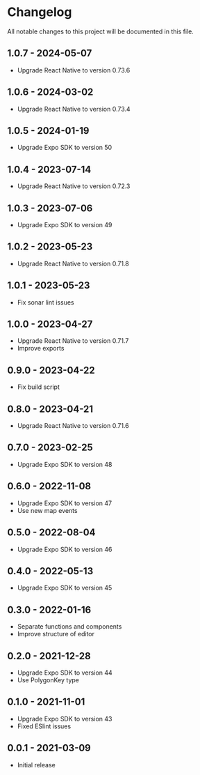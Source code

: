 # Changelog

All notable changes to this project will be documented in this file.

## 1.0.7 - 2024-05-07

* Upgrade React Native to version 0.73.6

## 1.0.6 - 2024-03-02

* Upgrade React Native to version 0.73.4

## 1.0.5 - 2024-01-19

* Upgrade Expo SDK to version 50

## 1.0.4 - 2023-07-14

* Upgrade React Native to version 0.72.3

## 1.0.3 - 2023-07-06

* Upgrade Expo SDK to version 49

## 1.0.2 - 2023-05-23

* Upgrade React Native to version 0.71.8

## 1.0.1 - 2023-05-23

* Fix sonar lint issues

## 1.0.0 - 2023-04-27

* Upgrade React Native to version 0.71.7
* Improve exports

## 0.9.0 - 2023-04-22

* Fix build script

## 0.8.0 - 2023-04-21

* Upgrade React Native to version 0.71.6

## 0.7.0 - 2023-02-25

* Upgrade Expo SDK to version 48

## 0.6.0 - 2022-11-08

* Upgrade Expo SDK to version 47
* Use new map events

## 0.5.0 - 2022-08-04

* Upgrade Expo SDK to version 46

## 0.4.0 - 2022-05-13

* Upgrade Expo SDK to version 45

## 0.3.0 - 2022-01-16

* Separate functions and components
* Improve structure of editor

## 0.2.0 - 2021-12-28

* Upgrade Expo SDK to version 44
* Use PolygonKey type

## 0.1.0 - 2021-11-01

* Upgrade Expo SDK to version 43
* Fixed ESlint issues

## 0.0.1 - 2021-03-09

* Initial release
